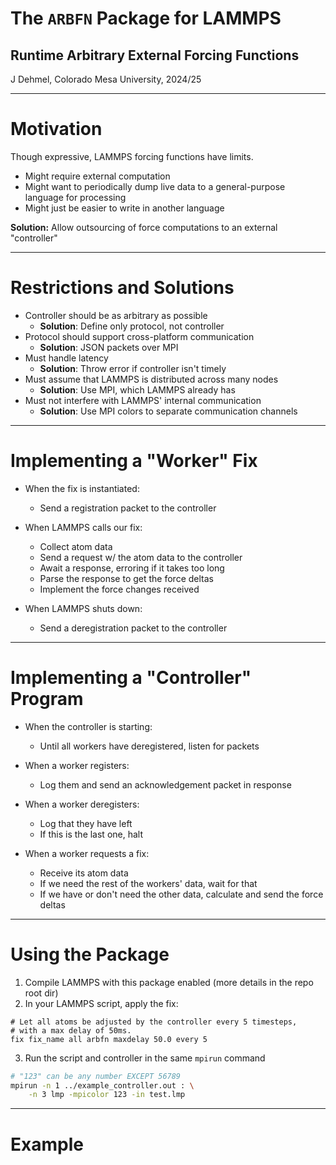 
# The `ARBFN` Package for LAMMPS
## Runtime Arbitrary External Forcing Functions

J Dehmel, Colorado Mesa University, 2024/25

---

# Motivation

Though expressive, LAMMPS forcing functions have limits.

- Might require external computation
- Might want to periodically dump live data to a general-purpose
    language for processing
- Might just be easier to write in another language

**Solution:** Allow outsourcing of force computations to an
external "controller"

---

# Restrictions and Solutions

- Controller should be as arbitrary as possible
    - **Solution**: Define only protocol, not controller
- Protocol should support cross-platform communication
    - **Solution**: JSON packets over MPI
- Must handle latency
    - **Solution**: Throw error if controller isn't timely
- Must assume that LAMMPS is distributed across many nodes
    - **Solution**: Use MPI, which LAMMPS already has
- Must not interfere with LAMMPS' internal communication
    - **Solution**: Use MPI colors to separate communication
        channels

---

# Implementing a "Worker" Fix

- When the fix is instantiated:
    - Send a registration packet to the controller

- When LAMMPS calls our fix:
    - Collect atom data
    - Send a request w/ the atom data to the controller
    - Await a response, erroring if it takes too long
    - Parse the response to get the force deltas
    - Implement the force changes received

- When LAMMPS shuts down:
    - Send a deregistration packet to the controller

---

# Implementing a "Controller" Program

- When the controller is starting:
    - Until all workers have deregistered, listen for packets

- When a worker registers:
    - Log them and send an acknowledgement packet in response

- When a worker deregisters:
    - Log that they have left
    - If this is the last one, halt

- When a worker requests a fix:
    - Receive its atom data
    - If we need the rest of the workers' data, wait for that
    - If we have or don't need the other data, calculate and
        send the force deltas

---

# Using the Package

1) Compile LAMMPS with this package enabled (more details in the
    repo root dir)
2) In your LAMMPS script, apply the fix:

```lammps
# Let all atoms be adjusted by the controller every 5 timesteps,
# with a max delay of 50ms.
fix fix_name all arbfn maxdelay 50.0 every 5
```

3) Run the script and controller in the same `mpirun` command

```sh
# "123" can be any number EXCEPT 56789
mpirun -n 1 ../example_controller.out : \
    -n 3 lmp -mpicolor 123 -in test.lmp
```

---

# Example
